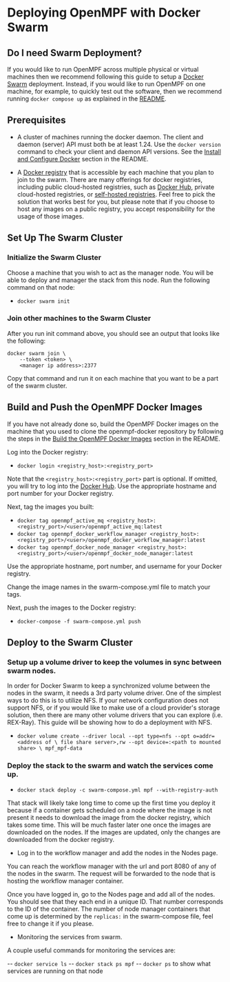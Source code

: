 # Deploying OpenMPF with Docker Swarm

## Do I need Swarm Deployment?

If you would like to run OpenMPF across multiple physical or virtual machines
then we recommend following this guide to setup a
[Docker Swarm](https://docs.docker.com/engine/swarm/) deployment. Instead, if
you would like to run OpenMPF on one machine, for example, to quickly test out
the software, then we recommend running `docker compose up` as explained in the
[README](README.md).

## Prerequisites

- A cluster of machines running the docker daemon. The client and daemon
(server) API must both be at least 1.24. Use the `docker version` command to
check your client and daemon API versions. See the [Install and Configure
Docker](README.md#install-and-configure-docker) section in the README.

- A [Docker registry](https://docs.docker.com/registry/) that is accessible by
each machine that you plan to join to
the swarm. There are many offerings for docker registries, including public
cloud-hosted registries, such as [Docker Hub](https://hub.docker.com/),
private cloud-hosted registries, or
[self-hosted registries](https://github.com/docker/distribution).
Feel free to pick the solution that works best for you, but please note that if
you choose to host any images on a public registry, you accept responsibility
for the usage of those images.

## Set Up The Swarm Cluster

### Initialize the Swarm Cluster

Choose a machine that you wish to act as the manager node. You will be able to
deploy and manager the stack from this node. Run the following command on that
node:
- `docker swarm init`

### Join other machines to the Swarm Cluster

After you run init command above, you should see an output that looks like the
following:

```
docker swarm join \
    --token <token> \
    <manager ip address>:2377
```

Copy that command and run it on each machine that you want to be a part of the
swarm cluster.

## Build and Push the OpenMPF Docker Images

If you have not already done so, build the OpenMPF Docker images on the machine
that you used to clone the openmpf-docker repository by following the
steps in the [Build the OpenMPF Docker Images](README.md#build-the-openmpf-docker-images)
section in the README.

Log into the Docker registry:

- `docker login <registry_host>:<registry_port>`

Note that the `<registry_host>:<registry_port>` part is optional. If omitted, you will try to
log into the [Docker Hub](https://hub.docker.com/). Use the appropriate hostname and port number for your Docker registry.

Next, tag the images you built:

- `docker tag openmpf_active_mq <registry_host>:<registry_port>/<user>/openmpf_active_mq:latest`
- `docker tag openmpf_docker_workflow_manager <registry_host>:<registry_port>/<user>/openmpf_docker_workflow_manager:latest`
- `docker tag openmpf_docker_node_manager <registry_host>:<registry_port>/<user>/openmpf_docker_node_manager:latest`

Use the appropriate hostname, port number, and username for your Docker registry.

Change the image names in the swarm-compose.yml file to match your tags.

Next, push the images to the Docker registry:

- `docker-compose -f swarm-compose.yml push`

## Deploy to the Swarm Cluster

### Setup up a volume driver to keep the volumes in sync between swarm nodes.

In order for Docker Swarm to keep a synchronized volume between the nodes in the
swarm, it needs a 3rd party volume driver. One of the simplest ways to do this
is to utilize NFS. If your network configuration does not support NFS, or if
you would like to make use of a cloud provider's storage solution, then there
are many other volume drivers that you can explore (i.e. REX-Ray).
This guide will be showing how to do a deployment with NFS.
- `docker volume create --driver local --opt type=nfs --opt o=addr=<address of \
file share server>,rw --opt device=:<path to mounted share> \
mpf_mpf-data`

### Deploy the stack to the swarm and watch the services come up.

- `docker stack deploy -c swarm-compose.yml mpf --with-registry-auth`

That stack will likely take long time to come up the first time you deploy it
because if a container gets scheduled on a node where the image is not present
it needs to download the image from the docker registry, which takes some time.
This will be much faster later one once the images are downloaded on the nodes.
If the images are updated, only the changes are downloaded from the docker
registry.

- Log in to the workflow manager and add the nodes in the Nodes page.

You can reach the workflow manager with the url and port 8080 of any of the
nodes in the swarm. The request will be forwarded to the node that is hosting
the workflow manager container.

Once you have logged in, go to the Nodes page and add all of the nodes. You
should see that they each end in a unique ID. That number corresponds to the
ID of the container. The number of node manager containers that come up is
determined by the `replicas:` in the swarm-compose file, feel free to change it
if you please.

- Monitoring the services from swarm.

A couple useful commands for monitoring the services are:

-- `docker service ls`
-- `docker stack ps mpf`
-- `docker ps` to show what services are running on that node
